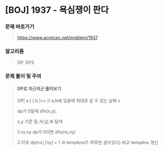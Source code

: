 # [BOJ] 1937 - 욕심쟁이 판다

### 문제 바로가기

>  https://www.acmicpc.net/problem/1937

### 알고리즘

> DP. DFS

### 문제 풀이 및 주의

> #### DP로 차근차근 풀어보기
>
> DP[ a ] [ b ]=c // a,b에 있을때 최대로 살 수 있는 날짜 c
>
> dp가 0일때 dfs(x,y);
>
> x,y 기준 동,서,남,북 탐색
>
> 1.nx,ny dp가 0이면 dfs(nx,ny)
>
> 2.이후 dp[nx] [ny] + 1 과 tempAns(1: 하루만 살수있다) 비교 tempAns 갱신

